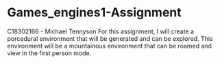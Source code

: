 # Games_engines1-Assignment
C18302166 - Michael Tennyson
For this assignment, I will create a porcedural environment that will be generated and can be explored. 
This environment will be a mountainous environment that can be roamed and view in the first person mode. 

